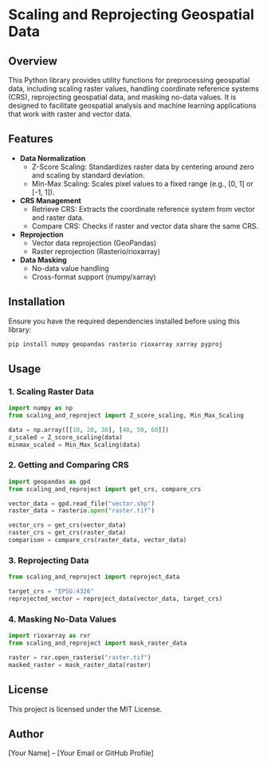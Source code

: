 # Scaling and Reprojecting Geospatial Data

## Overview
This Python library provides utility functions for preprocessing geospatial data, including scaling raster values, handling coordinate reference systems (CRS), reprojecting geospatial data, and masking no-data values. It is designed to facilitate geospatial analysis and machine learning applications that work with raster and vector data.

## Features 
- **Data Normalization**
  - Z-Score Scaling: Standardizes raster data by centering around zero and scaling by standard deviation.
  - Min-Max Scaling: Scales pixel values to a fixed range (e.g., [0, 1] or [-1, 1]).
- **CRS Management**
  - Retrieve CRS: Extracts the coordinate reference system from vector and raster data.
  - Compare CRS: Checks if raster and vector data share the same CRS.
- **Reprojection**
  - Vector data reprojection (GeoPandas)
  - Raster reprojection (Rasterio/rioxarray)
- **Data Masking**
  - No-data value handling
  - Cross-format support (numpy/xarray)

## Installation
Ensure you have the required dependencies installed before using this library:
```bash
pip install numpy geopandas rasterio rioxarray xarray pyproj
```

## Usage
### 1. Scaling Raster Data
```python
import numpy as np
from scaling_and_reproject import Z_score_scaling, Min_Max_Scaling

data = np.array([[10, 20, 30], [40, 50, 60]])
z_scaled = Z_score_scaling(data)
minmax_scaled = Min_Max_Scaling(data)
```

### 2. Getting and Comparing CRS
```python
import geopandas as gpd
from scaling_and_reproject import get_crs, compare_crs

vector_data = gpd.read_file("vector.shp")
raster_data = rasterio.open("raster.tif")

vector_crs = get_crs(vector_data)
raster_crs = get_crs(raster_data)
comparison = compare_crs(raster_data, vector_data)
```

### 3. Reprojecting Data
```python
from scaling_and_reproject import reproject_data

target_crs = "EPSG:4326"
reprojected_vector = reproject_data(vector_data, target_crs)
```

### 4. Masking No-Data Values
```python
import rioxarray as rxr
from scaling_and_reproject import mask_raster_data

raster = rxr.open_rasterio("raster.tif")
masked_raster = mask_raster_data(raster)
```

## License
This project is licensed under the MIT License.

## Author
[Your Name] – [Your Email or GitHub Profile]
